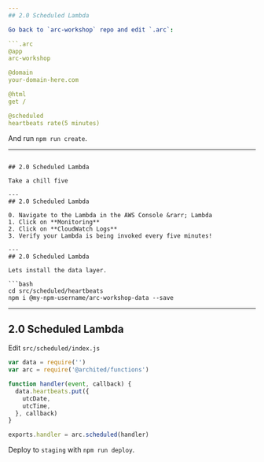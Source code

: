 ```yaml
---
## 2.0 Scheduled Lambda

Go back to `arc-workshop` repo and edit `.arc`:

```.arc
@app
arc-workshop

@domain
your-domain-here.com

@html
get /

@scheduled
heartbeats rate(5 minutes)
```

And run `npm run create`.

---
```

## 2.0 Scheduled Lambda

Take a chill five

---
## 2.0 Scheduled Lambda

0. Navigate to the Lambda in the AWS Console &rarr; Lambda
1. Click on **Monitoring**
2. Click on **CloudWatch Logs**
3. Verify your Lambda is being invoked every five minutes!

---
## 2.0 Scheduled Lambda

Lets install the data layer.

```bash
cd src/scheduled/heartbeats
npm i @my-npm-username/arc-workshop-data --save
```

---
## 2.0 Scheduled Lambda

Edit `src/scheduled/index.js`

```javascript
var data = require('')
var arc = require('@archited/functions')

function handler(event, callback) {
  data.heartbeats.put({
    utcDate,
    utcTime,
  }, callback)
}

exports.handler = arc.scheduled(handler)
```

Deploy to `staging` with `npm run deploy`.
